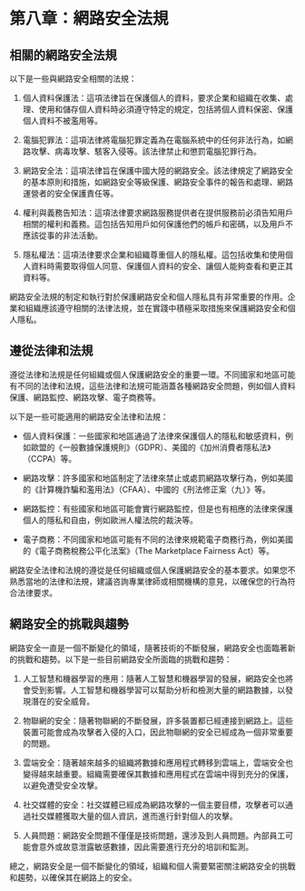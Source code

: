 # 第八章：網路安全法規

## 相關的網路安全法規

以下是一些與網路安全相關的法規：

1. 個人資料保護法：這項法律旨在保護個人的資料，要求企業和組織在收集、處理、使用和儲存個人資料時必須遵守特定的規定，包括將個人資料保密、保護個人資料不被濫用等。

2. 電腦犯罪法：這項法律將電腦犯罪定義為在電腦系統中的任何非法行為，如網路攻擊、病毒攻擊、駭客入侵等。該法律禁止和懲罰電腦犯罪行為。

3. 網路安全法：這項法律旨在保護中國大陸的網路安全。該法律規定了網路安全的基本原則和措施，如網路安全等級保護、網路安全事件的報告和處理、網路運營者的安全保護責任等。

4. 權利與義務告知法：這項法律要求網路服務提供者在提供服務前必須告知用戶相關的權利和義務。這包括告知用戶如何保護他們的帳戶和密碼，以及用戶不應該從事的非法活動。

5. 隱私權法：這項法律要求企業和組織尊重個人的隱私權。這包括收集和使用個人資料時需要取得個人同意、保護個人資料的安全、讓個人能夠查看和更正其資料等。

網路安全法規的制定和執行對於保護網路安全和個人隱私具有非常重要的作用。企業和組織應該遵守相關的法律法規，並在實踐中積極采取措施來保護網路安全和個人隱私。


## 遵從法律和法規

遵從法律和法規是任何組織或個人保護網路安全的重要一環。不同國家和地區可能有不同的法律和法規，這些法律和法規可能涵蓋各種網路安全問題，例如個人資料保護、網路監控、網路攻擊、電子商務等。

以下是一些可能適用的網路安全法律和法規：

* 個人資料保護：一些國家和地區通過了法律來保護個人的隱私和敏感資料，例如歐盟的《一般數據保護規則》（GDPR）、美國的《加州消費者隱私法》（CCPA）等。

* 網路攻擊：許多國家和地區制定了法律來禁止或處罰網路攻擊行為，例如美國的《計算機詐騙和濫用法》（CFAA）、中國的《刑法修正案（九）》等。

* 網路監控：有些國家和地區可能會實行網路監控，但是也有相應的法律來保護個人的隱私和自由，例如歐洲人權法院的裁決等。

* 電子商務：不同國家和地區可能有不同的法律來規範電子商務行為，例如美國的《電子商務稅務公平化法案》（The Marketplace Fairness Act）等。

網路安全法律和法規的遵從是任何組織或個人保護網路安全的基本要求。如果您不熟悉當地的法律和法規，建議咨詢專業律師或相關機構的意見，以確保您的行為符合法律要求。


## 網路安全的挑戰與趨勢

網路安全一直是一個不斷變化的領域，隨著技術的不斷發展，網路安全也面臨著新的挑戰和趨勢。以下是一些目前網路安全所面臨的挑戰和趨勢：

1. 人工智慧和機器學習的應用：隨著人工智慧和機器學習的發展，網路安全也將會受到影響。人工智慧和機器學習可以幫助分析和檢測大量的網路數據，以發現潛在的安全威脅。

2. 物聯網的安全：隨著物聯網的不斷發展，許多裝置都已經連接到網路上。這些裝置可能會成為攻擊者入侵的入口，因此物聯網的安全已經成為一個非常重要的問題。

3. 雲端安全：隨著越來越多的組織將數據和應用程式轉移到雲端上，雲端安全也變得越來越重要。組織需要確保其數據和應用程式在雲端中得到充分的保護，以避免遭受安全攻擊。

4. 社交媒體的安全：社交媒體已經成為網路攻擊的一個主要目標，攻擊者可以通過社交媒體獲取大量的個人資訊，進而進行針對個人的攻擊。

5. 人員問題：網路安全問題不僅僅是技術問題，還涉及到人員問題。內部員工可能會意外或故意泄露敏感數據，因此需要進行充分的培訓和監測。

總之，網路安全是一個不斷變化的領域，組織和個人需要緊密關注網路安全的挑戰和趨勢，以確保其在網路上的安全。